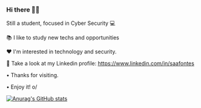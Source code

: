 ### Hi there 👋🏼 

Still a student, focused in Cyber Security :computer:


:books:   I like to study new techs and opportunities

:heart:   I'm interested in technology and security.

:milky_way:   Take a look at my Linkedin profile: https://www.linkedin.com/in/saafontes


  • Thanks for visiting.

  • Enjoy it! o/

[![Anurag's GitHub stats](https://github-readme-stats.vercel.app/api?username=saafontes&theme=dracula)](https://github.com/saafontes/github-readme-stats)
